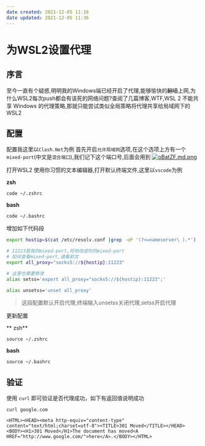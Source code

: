 ```yaml
---
date created: 2021-12-05 11:16
date updated: 2021-12-05 11:36
---
```


# 为WSL2设置代理

## 序言

至今一直有个疑惑,明明我的Windows端已经开启了代理,能够愉快的~~翻墙~~上网,为什么WSL2每次push都会有该死的网络问题?查阅了几篇博客,WTF,WSL 2 不能共享 Windows 的代理策略,那就只能尝试类似全局策略将代理共享给局域网下的WSL2

## 配置

配置我这里以`Clash.Net`为例
首先开启`允许局域网`选项,在这个选项上方有一个`mixed-port`(中文是`混合端口`),我们记下这个端口号,后面会用到
[![oBatZF.md.png](https://s4.ax1x.com/2021/12/05/oBatZF.md.png)](https://imgtu.com/i/oBatZF)

打开WSL2
使用你习惯的文本编辑器,打开默认终端文件,这里以`vscode`为例  

**zsh**

```terminal
code ~/.zshrc
```

**bash**

```terminal
code ~/.bashrc
```

增加如下代码段

```bash
export hostip=$(cat /etc/resolv.conf |grep -oP '(?<=nameserver\ ).*')

# 11223是我的mixed-port,将他改成你的mixed-port
# 如何查看mixed-port,请看前文
export all_proxy="socks5://${hostip}:11223"

# 这里也需要修改
alias setss='export all_proxy="socks5://${hostip}:11223";'

alias unsetss='unset all_proxy'
```

> 这段配置默认开启代理,终端输入unsetss关闭代理,setss开启代理

更新配置  

** zsh**

```terminal
source ~/.zshrc
```
**bash**
```terminal
source ~/.bashrc
```

## 验证

使用 `curl` 即可验证是否代理成功，如下有返回值说明成功

```terminal
curl google.com

<HTML><HEAD><meta http-equiv="content-type" content="text/html;charset=utf-8"><TITLE>301 Moved</TITLE></HEAD><BODY><H1>301 Moved</H1>The document has moved<A HREF="http://www.google.com/">here</A>.</BODY></HTML>
```
